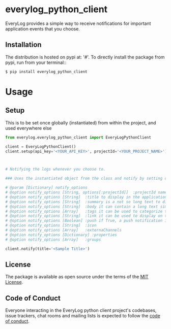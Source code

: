 # everylog_python_client

EveryLog provides a simple way to receive notifications for important application events that you choose.

## Installation

The distribution is hosted on pypi at: '#'. To directly install the package from pypi, run from your terminal::

    $ pip install everylog_python_client

# Usage

## Setup

This is to be set once globally (instantiated) from within the project, and used everywhere else

```py
from everylog.everylog_python_client import EveryLogPythonClient

client = EveryLogPythonClient()
client.setup(api_key='<YOUR_API_KEY>', projectId='<YOUR_PROJECT_NAME>')



# Notifying the logs whenever you choose to.

### Uses the instantiated object from the class and notify by setting different options.

# @param [Dictionary] notify_options
# @option notify_options [String, options[:projectId]]  :projectId name of the project
# @option notify_options [String]  :title to display in the application and if enabled in the notification
# @option notify_options [String]  :summary is a not so long text to display on the application and if enabled in the notification
# @option notify_options [String]  :body it can contain a long text simple formatted, no html to display in the application
# @option notify_options [Array]   :tags it can be used to categorize the notification, must be strings
# @option notify_options [String]  :link it can be used to display on the application and if enabled in the notification
# @option notify_options [Boolean] :push if True, a push notification is sent to application
# @option notify_options [String]  :icon
# @option notify_options [Array]   :externaChannels
# @option notify_options [Dictionary] :properties
# @option notify_options [Array]   :groups

client.notify(title='<Sample Title>')

```

## License

The package is available as open source under the terms of the [MIT License](https://opensource.org/licenses/MIT).

## Code of Conduct

Everyone interacting in the EveryLog python client project's codebases, issue trackers, chat rooms and mailing lists is expected to follow the [code of conduct](https://github.com/everylogsaas/everylog_python_client/blob/master/CODE_OF_CONDUCT.md).